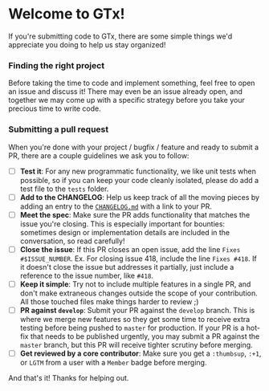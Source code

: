 # Welcome to GTx!

If you're submitting code to GTx, there are some simple things we'd appreciate you doing to help us stay organized!

### Finding the right project

Before taking the time to code and implement something, feel free to open an issue and discuss it! There may even be an issue already open, and together we may come up with a specific strategy before you take your precious time to write code.

### Submitting a pull request
When you're done with your project / bugfix / feature and ready to submit a PR, there are a couple guidelines we ask you to follow:

- [ ] **Test it**: For any new programmatic functionality, we like unit tests when possible, so if you can keep your code cleanly isolated, please do add a test file to the `tests` folder.
- [ ] **Add to the CHANGELOG**: Help us keep track of all the moving pieces by adding an entry to the [`CHANGELOG.md`](https://github.com/TheGworld/GTx-wallet/blob/develop/CHANGELOG.md) with a link to your PR.
- [ ] **Meet the spec**: Make sure the PR adds functionality that matches the issue you're closing. This is especially important for bounties: sometimes design or implementation details are included in the conversation, so read carefully!
- [ ] **Close the issue**: If this PR closes an open issue, add the line `Fixes #$ISSUE_NUMBER`. Ex. For closing issue 418, include the line `Fixes #418`. If it doesn't close the issue but addresses it partially, just include a reference to the issue number, like `#418`.
- [ ] **Keep it simple**: Try not to include multiple features in a single PR, and don't make extraneous changes outside the scope of your contribution. All those touched files make things harder to review ;)
- [ ] **PR against `develop`**: Submit your PR against the `develop` branch. This is where we merge new features so they get some time to receive extra testing before being pushed to `master` for production. If your PR is a hot-fix that needs to be published urgently, you may submit a PR against the `master` branch, but this PR will receive tighter scrutiny before merging.
- [ ] **Get reviewed by a core contributor**: Make sure you get a `:thumbsup`, `:+1`, or `LGTM` from a user with a `Member` badge before merging.

And that's it! Thanks for helping out.

